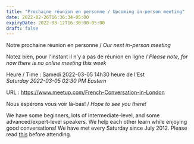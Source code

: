 ```yaml
---
title: "Prochaine réunion en personne / Upcoming in-person meeting"
date: 2022-02-26T16:36:34-05:00
expiryDate: 2022-03-12T16:30:00-05:00
draft: false
---
```


Notre prochaine réunion en personne / _Our next in-person meeting_

Notez bien, pour l'instant il n'y a pas de réunion en ligne / _Please note, for now there is no online meeting this week_

Heure / Time
: Samedi 2022-03-05 14h30 heure de l'Est  
  _Saturday 2022-03-05 02:30 PM Eastern_

URL
: https://www.meetup.com/French-Conversation-in-London

<!--more-->

Nous espérons vous voir là-bas! / _Hope to see you there!_

We have some beginners, lots of intermediate-level, and some advanced/expert-level speakers. We help each other learn while enjoying good conversations! We have met every Saturday since July 2012. Please read [this](/about/) before attending.
